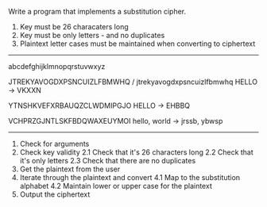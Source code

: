 Write a program that implements a substitution cipher.

1. Key must be 26 characaters long
2. Key must be only letters - and no duplicates
3. Plaintext letter cases must be maintained when converting to ciphertext

---

abcdefghijklmnopqrstuvwxyz


JTREKYAVOGDXPSNCUIZLFBMWHQ / jtrekyavogdxpsncuizlfbmwhq
HELLO -> VKXXN

YTNSHKVEFXRBAUQZCLWDMIPGJO
HELLO -> EHBBQ

VCHPRZGJNTLSKFBDQWAXEUYMOI
hello, world -> jrssb, ybwsp

---

1. Check for arguments
2. Check key validity
    2.1 Check that it's 26 characters long
    2.2 Check that it's only letters
    2.3 Check that there are no duplicates
3. Get the plaintext from the user
4. Iterate through the plaintext and convert
    4.1 Map to the substitution alphabet
    4.2 Maintain lower or upper case for the plaintext
5. Output the ciphertext
